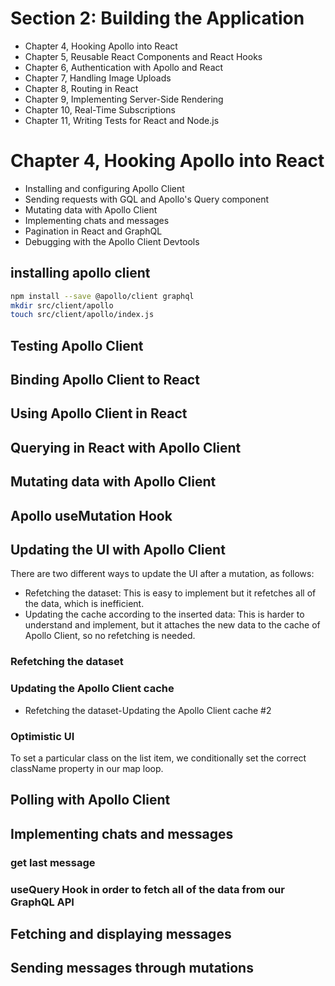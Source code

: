 # Section 2: Building the Application
- Chapter 4, Hooking Apollo into React
- Chapter 5, Reusable React Components and React Hooks
- Chapter 6, Authentication with Apollo and React
- Chapter 7, Handling Image Uploads
- Chapter 8, Routing in React
- Chapter 9, Implementing Server-Side Rendering
- Chapter 10, Real-Time Subscriptions
- Chapter 11, Writing Tests for React and Node.js

# Chapter 4, Hooking Apollo into React
-  Installing and configuring Apollo Client
-  Sending requests with GQL and Apollo's Query component
-  Mutating data with Apollo Client
-  Implementing chats and messages
-  Pagination in React and GraphQL
-  Debugging with the Apollo Client Devtools

## installing apollo client 
```sh
npm install --save @apollo/client graphql
mkdir src/client/apollo
touch src/client/apollo/index.js
```

## Testing Apollo Client
## Binding Apollo Client to React
## Using Apollo Client in React
## Querying in React with Apollo Client

## Mutating data with Apollo Client
## Apollo useMutation Hook
## Updating the UI with Apollo Client
There are two different ways to update the UI after a mutation, as follows:
- Refetching the dataset: This is easy to implement but it refetches all of the data,
which is inefficient.
- Updating the cache according to the inserted data: This is harder to understand
and implement, but it attaches the new data to the cache of Apollo Client, so no
refetching is needed.

### Refetching the dataset
### Updating the Apollo Client cache
- Refetching the dataset-Updating the Apollo Client cache #2

### Optimistic UI
To set a particular class on the list item, we conditionally set the correct className
property in our map loop.

## Polling with Apollo Client

## Implementing chats and messages
### get last message
###  useQuery Hook in order to fetch all of the data from our GraphQL API

## Fetching and displaying messages
## Sending messages through mutations

